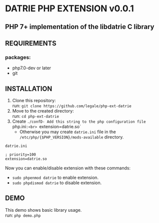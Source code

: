 # DATRIE PHP EXTENSION v0.0.1
## PHP 7+ implementation of the libdatrie C library 

## REQUIREMENTS
### packages:
  - php7.0-dev or later
  - git

## INSTALLATION
1. Clone this repository:<br>
run: `git clone https://github.com/legale/php-ext-datrie`
2. Move to the created directory:<br>
run: `cd php-ext-datrie`
3. Create `./confD- Add this string to the php configuration file `php.ini`:<br>
`extension=datrie.so`
   - Otherwise you may create `datrie.ini` file in 
the `/etc/php/{$PHP_VERSION}/mods-available` directory.<br>

`datrie.ini`
```
; priority=100
extension=datrie.so
``` 
Now you can enable/disable extension with these commands:<br>
   - `sudo phpenmod datrie` to enable extension.
   - `sudo phpdismod datrie` to disable extension.

## DEMO
This demo shows basic library usage.<br>
run: ```php demo.php```
